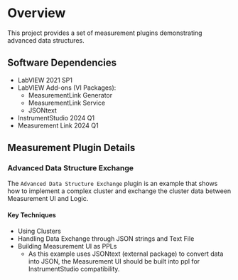 # Overview

This project provides a set of measurement plugins demonstrating advanced data structures.

## Software Dependencies

- LabVIEW 2021 SP1
- LabVIEW Add-ons (VI Packages):
  - MeasurementLink Generator
  - MeasurementLink Service
  - JSONtext
- InstrumentStudio 2024 Q1
- Measurement Link 2024 Q1

## Measurement Plugin Details

### Advanced Data Structure Exchange

The `Advanced Data Structure Exchange` plugin is an example that shows how to implement a complex cluster and exchange the cluster data between Measurement UI and Logic.

#### Key Techniques

- Using Clusters
- Handling Data Exchange through JSON strings and Text File
- Building Measurement UI as PPLs
  - As this example uses JSONtext (external package) to convert data into JSON, the Measurement UI should be built into ppl for InstrumentStudio compatibility.
